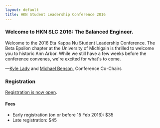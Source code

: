 ```yaml
---
layout: default
title: HKN Student Leadership Conference 2016
---
```


### Welcome to HKN SLC 2016: The Balanced Engineer.
Welcome to the 2016 Eta Kappa Nu Student Leadership Conference. The Beta Epsilon chapter at the University of Michigain
is thrilled to welcome you to historic Ann Arbor. While we still have a few weeks before the conference convenes, 
we're excited for what's to come.

—[Kyle Lady](corporate@hkn2016.com) and [Michael Benson](corporate@hkn2016.com), Conference Co-Chairs


### Registration
[Registration is now open](https://fs25.formsite.com/ieeevcep/form74/index.html?1452027086839).

#### Fees
 - Early registration (on or before 15 Feb 2016): $35
 - Late registration: $45
